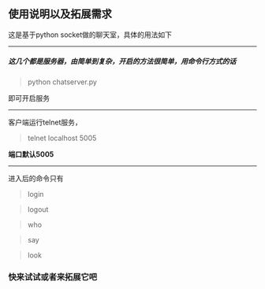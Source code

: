 ## 使用说明以及拓展需求


这是基于python socket做的聊天室，具体的用法如下
****
##### 这几个都是服务器，由简单到复杂，开启的方法很简单，用命令行方式的话
 
> python chatserver.py

即可开启服务
****
客户端运行telnet服务，
> telnet localhost 5005

**端口默认5005**

****
进入后的命令只有 
>login <name>

>logout

>who

>say <message>

>look

### 快来试试或者来拓展它吧
